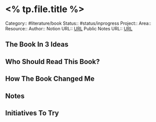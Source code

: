 # <% tp.file.title %>

Category:: #literature/book 
Status:: #status/inprogress 
Project:: 
Area::
Resource:: 
Author::
Notion URL:: [URL]()
Public Notes URL:: [URL]()

## The Book In 3 Ideas

## Who Should Read This Book?

## How The Book Changed Me

## Notes

## Initiatives To Try
